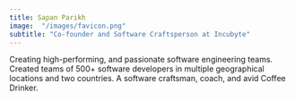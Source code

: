 ```yaml
---
title: Sapan Parikh
image:  "/images/favicon.png"
subtitle: "Co-founder and Software Craftsperson at Incubyte"
---
```

Creating high-performing, and passionate software engineering teams. Created teams of 500+ software developers in multiple geographical locations and two countries. A software craftsman, coach, and avid Coffee Drinker.